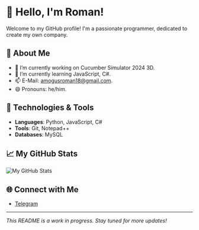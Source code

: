 # 👋 Hello, I'm Roman!

Welcome to my GitHub profile! I'm a passionate programmer, dedicated to create my own company.

## 🚀 About Me

- 🔭 I’m currently working on Cucumber Simulator 2024 3D.
- 🌱 I’m currently learning JavaScript, C#.
- 📫 E-Mail: amogusroman18@gmail.com.
- 😄 Pronouns: he/him.

## 🔧 Technologies & Tools

- **Languages**: Python, JavaScript, C#
- **Tools**: Git, Notepad++
- **Databases**: MySQL

## 📈 My GitHub Stats

![My GitHub Stats](https://github-readme-stats.vercel.app/api?username=CuboBuilder&show_icons=true&hide_title=true&hide=prs&count_private=true&include_all_commits=true)

## 🌐 Connect with Me

- [Telegram](https://t.me/kitsastudio)
---

*This README is a work in progress. Stay tuned for more updates!*
